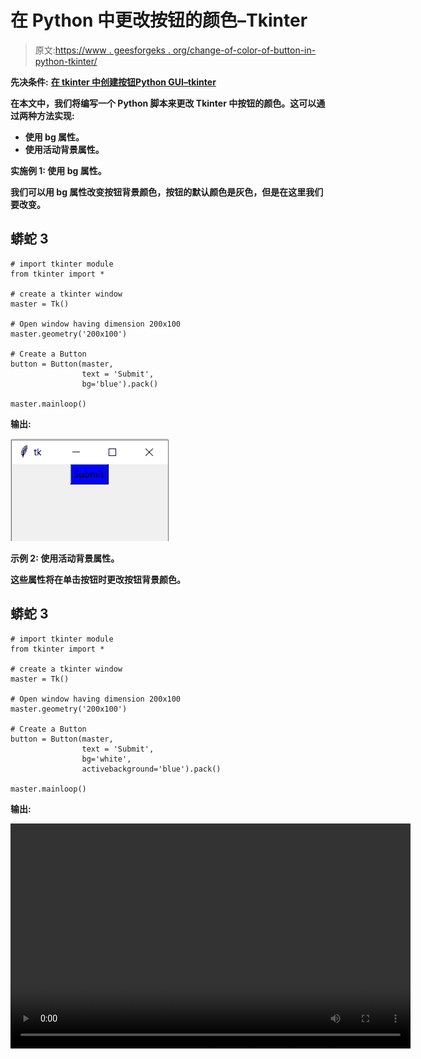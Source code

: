 # 在 Python 中更改按钮的颜色–Tkinter

> 原文:[https://www . geesforgeks . org/change-of-color-of-button-in-python-tkinter/](https://www.geeksforgeeks.org/change-color-of-button-in-python-tkinter/)

**先决条件:** [**在 tkinter 中创建按钮**](https://www.geeksforgeeks.org/python-creating-a-button-in-tkinter/)**[**Python GUI–tkinter**](https://www.geeksforgeeks.org/python-gui-tkinter/)**

**在本文中，我们将编写一个 Python 脚本来更改 Tkinter 中按钮的颜色。这可以通过两种方法实现:**

*   **使用 bg 属性。**
*   **使用活动背景属性。**

****实施例 1:** 使用 bg 属性。**

**我们可以用 **bg** 属性改变按钮背景颜色，按钮的默认颜色是灰色，但是在这里我们要改变。**

## **蟒蛇 3**

```
# import tkinter module 
from tkinter import *   

# create a tkinter window
master = Tk()  

# Open window having dimension 200x100
master.geometry('200x100')  

# Create a Button
button = Button(master, 
                text = 'Submit', 
                bg='blue').pack()  

master.mainloop()
```

****输出:****

**![](img/1362054cd96fd98492e137341b0f08a5.png)**

****示例 2:** 使用活动背景属性。**

**这些属性将在单击按钮时更改按钮背景颜色。**

## **蟒蛇 3**

```
# import tkinter module 
from tkinter import *   

# create a tkinter window
master = Tk()  

# Open window having dimension 200x100
master.geometry('200x100')  

# Create a Button
button = Button(master, 
                text = 'Submit', 
                bg='white', 
                activebackground='blue').pack()  

master.mainloop()
```

****输出:****

**<video class="wp-video-shortcode" id="video-523364-1" width="640" height="360" preload="metadata" controls=""><source type="video/mp4" src="https://media.geeksforgeeks.org/wp-content/uploads/20201203225241/www_screencapture_com_2020-12-3_22_50.mp4?_=1">[https://media.geeksforgeeks.org/wp-content/uploads/20201203225241/www_screencapture_com_2020-12-3_22_50.mp4](https://media.geeksforgeeks.org/wp-content/uploads/20201203225241/www_screencapture_com_2020-12-3_22_50.mp4)</video>**